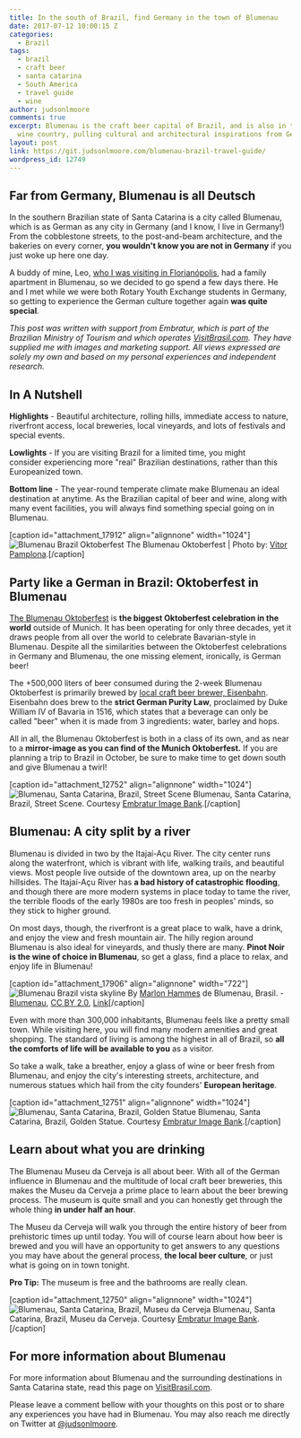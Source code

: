 ```yaml
---
title: In the south of Brazil, find Germany in the town of Blumenau
date: 2017-07-12 10:00:15 Z
categories:
  - Brazil
tags:
  - brazil
  - craft beer
  - santa catarina
  - South America
  - travel guide
  - wine
author: judsonlmoore
comments: true
excerpt: Blumenau is the craft beer capital of Brazil, and is also in the heart of
  wine country, pulling cultural and architectural inspirations from Germany.
layout: post
link: https://git.judsonlmoore.com/blumenau-brazil-travel-guide/
wordpress_id: 12749
---
```


## Far from Germany, Blumenau is all Deutsch

In the southern Brazilian state of Santa Catarina is a city called Blumenau, which is as German as any city in Germany (and I know, I live in Germany!) From the cobblestone streets, to the post-and-beam architecture, and the bakeries on every corner, **you wouldn't know you are not in Germany** if you just woke up here one day.

A buddy of mine, Leo, [who I was visiting in Florianópolis](/florianopolis-brazil-travel-guide/), had a family apartment in Blumenau, so we decided to go spend a few days there. He and I met while we were both Rotary Youth Exchange students in Germany, so getting to experience the German culture together again **was quite special**.

_This post was written with support from Embratur, which is part of the Brazilian Ministry of Tourism and which operates [VisitBrasil.com](http://visitbrasil.com/). They have supplied me with images and marketing support. All views expressed are solely my own and based on my personal experiences and independent research._

## In A Nutshell

**Highlights** - Beautiful architecture, rolling hills, immediate access to nature, riverfront access, local breweries, local vineyards, and lots of festivals and special events.

**Lowlights** - If you are visiting Brazil for a limited time, you might consider experiencing more "real" Brazilian destinations, rather than this Europeanized town.

**Bottom line** - The year-round temperate climate make Blumenau an ideal destination at anytime. As the Brazilian capital of beer and wine, along with many event facilities, you will always find something special going on in Blumenau.

[caption id="attachment_17912" align="alignnone" width="1024"]![Blumenau Brazil Oktoberfest](../assets/images/2017/06/blumenau-brazil-oktoberfest.jpg) The Blumenau Oktoberfest | Photo by: [ Vitor Pamplona](https://www.flickr.com/photos/vitorpamplona/).[/caption]

## Party like a German in Brazil: Oktoberfest in Blumenau

[The Blumenau Oktoberfest](http://www.oktoberfestblumenau.com.br/) is **the biggest Oktoberfest celebration in the world** outside of Munich. It has been operating for only three decades, yet it draws people from all over the world to celebrate Bavarian-style in Blumenau. Despite all the similarities between the Oktoberfest celebrations in Germany and Blumenau, the one missing element, ironically, is German beer!

The +500,000 liters of beer consumed during the 2-week Blumenau Oktoberfest is primarily brewed by [local craft beer brewer, Eisenbahn](http://www.eisenbahn.com.br/web/site/index.php). Eisenbahn does brew to the **strict German Purity Law**, proclaimed by Duke William IV of Bavaria in 1516, which states that a beverage can only be called "beer" when it is made from 3 ingredients: water, barley and hops.

All in all, the Blumenau Oktoberfest is both in a class of its own, and as near to a **mirror-image as you can find of the Munich Oktoberfest.** If you are planning a trip to Brazil in October, be sure to make time to get down south and give Blumenau a twirl!

[caption id="attachment_12752" align="alignnone" width="1024"]![Blumenau, Santa Catarina, Brazil, Street Scene](../assets/images/2017/04/Blumenau-Santa-Catarina-Brazil-Street-Scene.jpg) Blumenau, Santa Catarina, Brazil, Street Scene. Courtesy [Embratur Image Bank](https://www.flickr.com/photos/visitbrasil/).[/caption]

## Blumenau: A city split by a river

Blumenau is divided in two by the Itajaí-Açu River. The city center runs along the waterfront, which is vibrant with life, walking trails, and beautiful views. Most people live outside of the downtown area, up on the nearby hillsides. The Itajaí-Açu River has **a bad history of catastrophic flooding**, and though there are more modern systems in place today to tame the river, the terrible floods of the early 1980s are too fresh in peoples' minds, so they stick to higher ground.

On most days, though, the riverfront is a great place to walk, have a drink, and enjoy the view and fresh mountain air. The hilly region around Blumenau is also ideal for vineyards, and thusly there are many. **Pinot Noir is the wine of choice in Blumenau**, so get a glass, find a place to relax, and enjoy life in Blumenau!

[caption id="attachment_17906" align="alignnone" width="722"]![Blumenau Brazil vista skyline](../assets/images/2017/06/blumenau-brazil-vista-skyline.jpg) By [Marlon Hammes](http://flickr.com/people/hams/) de Blumenau, Brasil. - [Blumenau](http://flickr.com/photos/hams/1808536345/), [CC BY 2.0](http://creativecommons.org/licenses/by/2.0), [Link](https://commons.wikimedia.org/w/index.php?curid=3606926)[/caption]

Even with more than 300,000 inhabitants, Blumenau feels like a pretty small town. While visiting here, you will find many modern amenities and great shopping. The standard of living is among the highest in all of Brazil, so **all the comforts of life will be available to you** as a visitor.

So take a walk, take a breather, enjoy a glass of wine or beer fresh from Blumenau, and enjoy the city's interesting streets, architecture, and numerous statues which hail from the city founders' **European heritage**.

[caption id="attachment_12751" align="alignnone" width="1024"]![Blumenau, Santa Catarina, Brazil, Golden Statue](../assets/images/2017/04/Blumenau-Santa-Catarina-Brazil-statue.jpg) Blumenau, Santa Catarina, Brazil, Golden Statue. Courtesy [Embratur Image Bank](https://www.flickr.com/photos/visitbrasil/).[/caption]

## Learn about what you are drinking

The Blumenau Museu da Cerveja is all about beer. With all of the German influence in Blumenau and the multitude of local craft beer breweries, this makes the Museu da Cerveja a prime place to learn about the beer brewing process. The museum is quite small and you can honestly get through the whole thing **in under half an hour**.

The Museu da Cerveja will walk you through the entire history of beer from prehistoric times up until today. You will of course learn about how beer is brewed and you will have an opportunity to get answers to any questions you may have about the general process, **the local beer culture**, or just what is going on in town tonight.

**Pro Tip:** The museum is free and the bathrooms are really clean.

[caption id="attachment_12750" align="alignnone" width="1024"]![Blumenau, Santa Catarina, Brazil, Museu da Cerveja](../assets/images/2017/04/Blumenau-Santa-Catarina-Brazil-Museu-da-Cerveja.jpg) Blumenau, Santa Catarina, Brazil, Museu da Cerveja. Courtesy [Embratur Image Bank](https://www.flickr.com/photos/visitbrasil/).[/caption]

## For more information about Blumenau

For more information about Blumenau and the surrounding destinations in Santa Catarina state, read this page on [VisitBrasil.com](http://www.visitbrasil.com/en/estados/santa-catarina/).

Please leave a comment bellow with your thoughts on this post or to share any experiences you have had in Blumenau. You may also reach me directly on Twitter at [@judsonlmoore](http://twitter.com/judsonlmoore).
